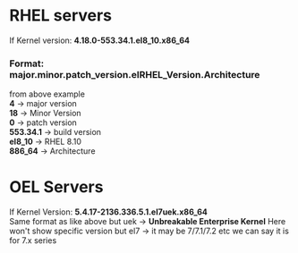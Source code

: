 # RHEL servers
If Kernel version: **4.18.0-553.34.1.el8_10.x86_64**
### Format: major.minor.patch_version.el<Enterprise Linux>RHEL_Version.Architecture
from above example    
     **4**  -> major version  
     **18**  -> Minor Version  
     **0**  -> patch version  
     **553.34.1** -> build version  
     **el8_10** -> RHEL 8.10  
     **886_64** -> Architecture  
# OEL Servers
If Kernel Version: **5.4.17-2136.336.5.1.el7uek.x86_64**  
Same format as like above but uek -> **Unbreakable Enterprise Kernel**
Here won't show specific version but el7 -> it may be 7/7.1/7.2 etc we can say it is for 7.x series

     
